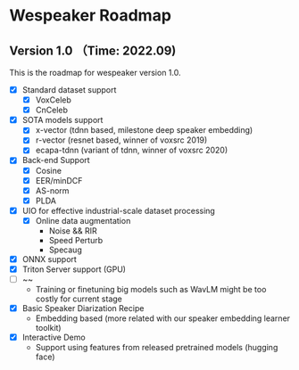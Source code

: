 # Wespeaker Roadmap
## Version 1.0 （Time: 2022.09)

This is the roadmap for wespeaker version 1.0.


- [x] Standard dataset support
    - [x] VoxCeleb
    - [x] CnCeleb
- [x] SOTA models support
    - [x] x-vector (tdnn based, milestone deep speaker embedding)
    - [x] r-vector (resnet based, winner of voxsrc 2019)
    - [x] ecapa-tdnn (variant of tdnn, winner of voxsrc 2020)
- [x] Back-end Support
    - [x] Cosine
    - [x] EER/minDCF
    - [x] AS-norm
    - [x] PLDA
- [x] UIO for effective industrial-scale dataset processing
    - [x] Online data augmentation
        -  Noise && RIR
        -  Speed Perturb
        -  Specaug
- [x] ONNX support
- [x] Triton Server support (GPU)
- [ ] ~~
    - Training or finetuning big models such as WavLM might be too costly for current stage
- [x] Basic Speaker Diarization Recipe
    - Embedding based (more related with our speaker embedding learner toolkit)
- [x] Interactive Demo
    - Support using features from released pretrained models (hugging face)
